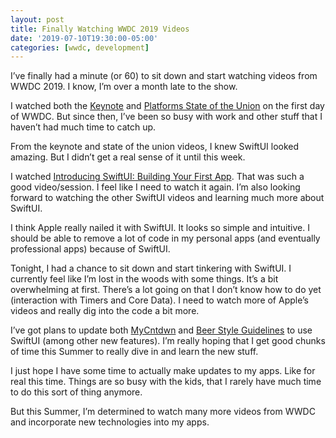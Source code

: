 ```yaml
---
layout: post
title: Finally Watching WWDC 2019 Videos
date: '2019-07-10T19:30:00-05:00'
categories: [wwdc, development]
---
```



I’ve finally had a minute (or 60) to sit down and start watching videos from WWDC 2019. I know, I’m over a month late to the show.  

I watched both the [Keynote](https://developer.apple.com/videos/play/wwdc2019/101/) and [Platforms State of the Union](https://developer.apple.com/videos/play/wwdc2019/103/) on the first day of WWDC. But since then, I’ve been so busy with work and other stuff that I haven’t had much time to catch up. 

From the keynote and state of the union videos, I knew SwiftUI looked amazing. But I didn’t get a real sense of it until this week. 

I watched [Introducing SwiftUI: Building Your First App](https://developer.apple.com/videos/play/wwdc2019/204/). That was such a good video/session. I feel like I need to watch it again. I’m also looking forward to watching the other SwiftUI videos and learning much more about SwiftUI. 

I think Apple really nailed it with SwiftUI. It looks so simple and intuitive. I should be able to remove a lot of code in my personal apps (and eventually professional apps) because of SwiftUI. 

Tonight, I had a chance to sit down and start tinkering with SwiftUI. I currently feel like I’m lost in the woods with some things. It’s a bit overwhelming at first. There’s a lot going on that I don’t know how to do yet (interaction with Timers and Core Data). I need to watch more of Apple’s videos and really dig into the code a bit more. 

I’ve got plans to update both [MyCntdwn](https://apps.apple.com/us/app/mycntdwn/id293970065?ls=1) and [Beer Style Guidelines](https://apps.apple.com/us/app/beer-style-guidelines/id998139111?ls=1) to use SwiftUI (among other new features). I’m really hoping that I get good chunks of time this Summer to really dive in and learn the new stuff. 

I just hope I have some time to actually make updates to my apps. Like for real this time. Things are so busy with the kids, that I rarely have much time to do this sort of thing anymore. 

But this Summer, I’m determined to watch many more videos from WWDC and incorporate new technologies into my apps. 